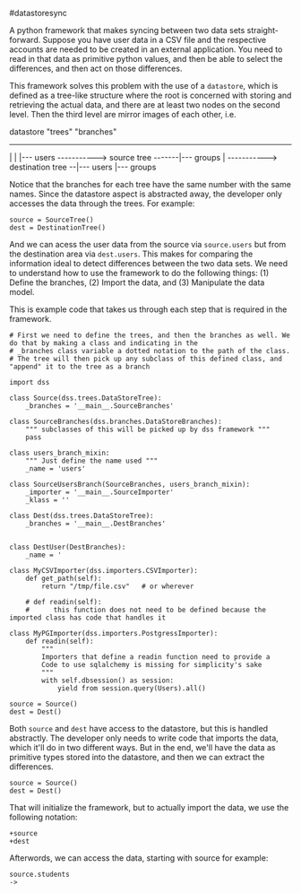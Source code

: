 #datastoresync

A python framework that makes syncing between two data sets straight-forward. Suppose you have user data in a CSV file and the respective accounts are needed to be created in an external application. You need to read in that data as primitive python values, and then be able to select the differences, and then act on those differences.

This framework solves this problem with the use of a `datastore`, which is defined as a tree-like structure where the root is concerned with storing and retrieving the actual data, and there are at least two nodes on the second level. Then the third level are mirror images of each other, i.e. 

datastore          "trees"             "branches"
---------          -------             ----------
   |
   |                               |--- users
   -----------> source tree -------|--- groups
   |
   -----------> destination tree --|--- users
                                   |--- groups

Notice that the branches for each tree have the same number with the same names. Since the datastore aspect is abstracted away, the developer only accesses the data through the trees. For example:

```
source = SourceTree()
dest = DestinationTree()
```

And we can acess the user data from the source via `source.users` but from the destination area via `dest.users`. This makes for comparing the information ideal to detect differences between the two data sets. We need to understand how to use the framework to do the following things: (1) Define the branches, (2) Import the data, and (3) Manipulate the data model.

This is example code that takes us through each step that is required in the framework.

```
# First we need to define the trees, and then the branches as well. We do that by making a class and indicating in the 
# _branches class variable a dotted notation to the path of the class. 
# The tree will then pick up any subclass of this defined class, and "append" it to the tree as a branch

import dss 

class Source(dss.trees.DataStoreTree):
    _branches = '__main__.SourceBranches'

class SourceBranches(dss.branches.DataStoreBranches):
    """ subclasses of this will be picked up by dss framework """
    pass

class users_branch_mixin:
    """ Just define the name used """
    _name = 'users'

class SourceUsersBranch(SourceBranches, users_branch_mixin):
    _importer = '__main__.SourceImporter'
    _klass = ''

class Dest(dss.trees.DataStoreTree):
    _branches = '__main__.DestBranches'


class DestUser(DestBranches):
    _name = '

class MyCSVImporter(dss.importers.CSVImporter):
    def get_path(self):
        return "/tmp/file.csv"   # or wherever

    # def readin(self):
    #      this function does not need to be defined because the imported class has code that handles it

class MyPGImporter(dss.importers.PostgressImporter):
    def readin(self):
        """
        Importers that define a readin function need to provide a 
        Code to use sqlalchemy is missing for simplicity's sake
        """
        with self.dbsession() as session:
            yield from session.query(Users).all()

source = Source()
dest = Dest()
```

Both `source` and `dest` have access to the datastore, but this is handled abstractly. The developer only needs to write code that imports the data, which it'll do in two different ways. But in the end, we'll have the data as primitive types stored into the datastore, and then we can extract the differences.

```
source = Source()
dest = Dest()
```

That will initialize the framework, but to actually import the data, we use the following notation:

```
+source
+dest
```

Afterwords, we can access the data, starting with source for example:

```
source.students
-> 
```
